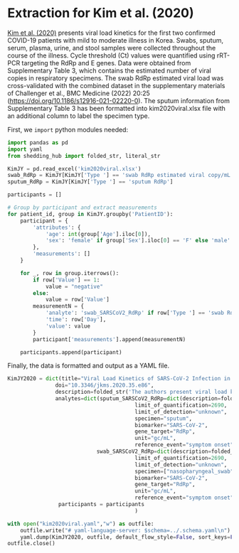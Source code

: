 # Extraction for Kim et al. (2020)

[Kim et al. (2020)](https://journals.asm.org/doi/10.1128/msphere.00132-23) presents viral load kinetics for the first two confirmed COVID-19 patients with mild to moderate illness in Korea. Swabs, sputum, serum, plasma, urine, and stool samples were collected throughout the course of the illness. Cycle threshold (Ct) values were quantified using rRT-PCR targeting the RdRp and E genes. Data were obtained from Supplementary Table 3, which contains the estimated number of viral copies in respiratory specimens. The swab RdRp estimated viral load was cross-validated with the combined dataset in the supplementary materials of Challenger et al., BMC Medicine (2022) 20:25 (https://doi.org/10.1186/s12916-021-02220-0). The sputum information from Supplementary Table 3 has been formatted into kim2020viral.xlsx file with an additional column to label the specimen type.

First, we `import` python modules needed:

```python
import pandas as pd
import yaml
from shedding_hub import folded_str, literal_str
```

```python
KimJY = pd.read_excel('kim2020viral.xlsx')
swab_RdRp = KimJY[KimJY['Type '] == 'swab RdRp estimated viral copy/mL']
sputum_RdRp = KimJY[KimJY['Type '] == 'sputum RdRp']
```


```python
participants = []

# Group by participant and extract measurements
for patient_id, group in KimJY.groupby('PatientID'):
    participant = {
        'attributes': {
            'age': int(group['Age'].iloc[0]),
            'sex': 'female' if group['Sex'].iloc[0] == 'F' else 'male'
        },
        'measurements': []
    }

    for _, row in group.iterrows():
        if row['Value'] == 1:
            value = "negative"
        else:
            value = row['Value']
        measurementN = {
            'analyte': 'swab_SARSCoV2_RdRp' if row['Type '] == 'swab RdRp estimated viral copy/mL' else 'sputum_SARSCoV2_RdRp',
            'time': row['Day'],
            'value': value
        }
        participant['measurements'].append(measurementN)

    participants.append(participant)
```

Finally, the data is formatted and output as a YAML file.

```python
KimJY2020 = dict(title="Viral Load Kinetics of SARS-CoV-2 Infection in First Two Patients in Korea",
               doi="10.3346/jkms.2020.35.e86",
               description=folded_str('The authors present viral load kinetics for the first two confirmed COVID-19 patients with mild to moderate illness in Korea. Swabs, sputum, serum, plasma, urine, and stool samples were collected throughout the illness. Cycle threshold (Ct) values were quantified using rRT-PCR targeting the RdRp and E genes. Data were obtained from the supplementary material.\n'),
               analytes=dict(sputum_SARSCoV2_RdRp=dict(description=folded_str("Cycle threshold (Ct) values were quantified using rRT-PCR targeting the RdRp gene in sputum samples. Ct values were then converted into estimated viral copies per mL, with a detection limit of 2,690 copies/mL. The RNA copy number was calculated by the authors using a standard curve derived from Ct values of plasmid DNA, as noted in the supplementary material.\n"),
                                        limit_of_quantification=2690,
                                        limit_of_detection="unknown",
                                        specimen="sputum",
                                        biomarker="SARS-CoV-2",
                                        gene_target="RdRp",
                                        unit="gc/mL",
                                        reference_event="symptom onset",),
                            swab_SARSCoV2_RdRp=dict(description=folded_str("Cycle threshold (Ct) values were quantified using rRT-PCR targeting the RdRp gene in swab samples. Ct values were then converted into estimated viral copies per mL, with a detection limit of 2,690 copies/mL. The RNA copy number was calculated by the authors using a standard curve derived from Ct values of plasmid DNA, as noted in the supplementary material.\n"),
                                        limit_of_quantification=2690,
                                        limit_of_detection="unknown",
                                        specimen=["nasopharyngeal_swab", "oropharyngeal_swab"],
                                        biomarker="SARS-CoV-2",
                                        gene_target="RdRp",
                                        unit="gc/mL",
                                        reference_event="symptom onset",)),
                participants = participants
                                        )

with open("kim2020viral.yaml","w") as outfile:
    outfile.write("# yaml-language-server: $schema=../.schema.yaml\n")
    yaml.dump(KimJY2020, outfile, default_flow_style=False, sort_keys=False)
outfile.close()
```
